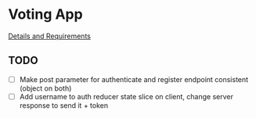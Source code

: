 # Voting App
[Details and Requirements](https://www.freecodecamp.com/challenges/build-a-voting-app)

## TODO
- [ ] Make post parameter for authenticate and register endpoint consistent (object on both)
- [ ] Add username to auth reducer state slice on client, change server response to send it + token
